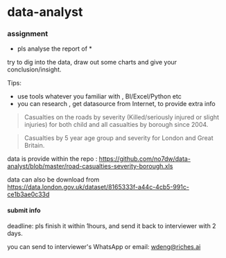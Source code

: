 # data-analyst


### assignment 
 
 * pls analyse  the report of  <Road Casualties by Severity data for London and Great Britain>*

try to dig into the data, draw out some charts  and give your conclusion/insight. 

Tips: 
- use tools  whatever you familiar with , BI/Excel/Python etc
- you can research , get datasource from Internet, to provide extra info




>Casualties on the roads by severity (Killed/seriously injured or slight injuries) for both child and all casualties by borough since 2004.

>Casualties by 5 year age group and severity for London and Great Britain.


data is provide within the repo :
https://github.com/no7dw/data-analyst/blob/master/road-casualties-severity-borough.xls

data can also be download from 
https://data.london.gov.uk/dataset/8165333f-a44c-4cb5-991c-ce1b3ae0c33d

#### submit info

deadline: pls finish it within 1hours, and send it back to interviewer with 2 days.

you can send to interviewer's WhatsApp or email: wdeng@riches.ai 
